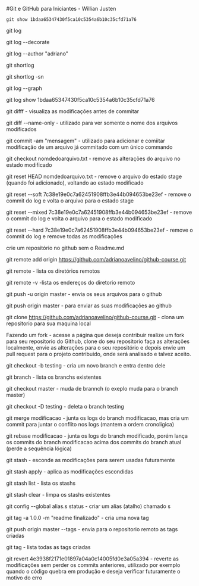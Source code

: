 #Git e GitHub para Iniciantes - Willian Justen

`git show 1bdaa65347430f5ca10c5354a6b10c35cfd71a76`

git log

git log --decorate

git log --author "adriano"

git shortlog

git shortlog -sn

git log --graph

git log show 1bdaa65347430f5ca10c5354a6b10c35cfd71a76

git difff - visualiza as modificações antes de commitar

git diff --name-only - utilizado para ver somente o nome dos arquivos modificados

git commit -am "mensagem" - utilizado para adicionar e comiitar modificação de um arquivo já commitado com um único commando

git checkout nomdedoarquivo.txt - remove as alterações do arquivo no estado modificado

git reset HEAD nomdedoarquivo.txt - remove o arquivo do estado stage (quando foi adicionado), voltando ao estado modificado

git reset --soft 7c38e19e0c7a62451908ffb3e44b094653be23ef - remove o commit do log e volta o arquivo para o estado stage

git reset --mixed 7c38e19e0c7a62451908ffb3e44b094653be23ef - remove o commit do log e volta o arquivo para o estado modificado

git reset --hard 7c38e19e0c7a62451908ffb3e44b094653be23ef - remove o commit do log e remove todas as modificações

crie um repositório no github sem o Readme.md

git remote add origin https://github.com/adrianoavelino/github-course.git

git remote - lista os diretórios remotos

git remote -v -lista os endereços do diretorio remoto

git push -u origin master - envia os seus arquivos para o github

git push origin master - para enviar as suas modificações ao github

git clone https://github.com/adrianoavelino/github-course.git - clona um repositorio para sua maquina local

Fazendo um fork - acesse a página que deseja contribuir realize um fork para seu repositorio do Github, clone do seu repositorio faça as alterações localmente, envie as alterações para o seu repositório e depois envie um pull request para o projeto contribuido, onde será analisado e talvez aceito.

git checkout -b testing - cria um novo branch e entra dentro dele

git branch - lista os branchs existentes

git checkout master - muda de brannch (o exeplo muda para o branch master)

git checkout -D testing - deleta o branch testing

git merge modificacao - junta os logs do branch modificacao, mas cria um commit para juntar o conflito nos logs (mantem a ordem cronoligica)

git rebase modificacao - junta os logs do branch modificado, porém lança os commits do branch modificacao acima dos commits do branch atual (perde a sequência lógica)

git stash - esconde as modificações para serem usadas futuramente

git stash apply - aplica as modificações escondidas

git stash list - lista os stashs

git stash clear - limpa os stashs existentes

git config --global alias.s status - criar um alias (atalho) chamado s

git tag -a 1.0.0 -m "readme finalizado" - cria uma nova tag

git push origin master --tags - envia para o repositorio remoto as tags criadas

git tag - lista todas as tags criadas

git revert 4e3938f2171e01897a04a0c14005fd0e3a05a394 - reverte as modificações sem perder os commits anteriores, utilizado por exemplo quando o código quebra em produção e deseja verificar futuramente o motivo do erro




















